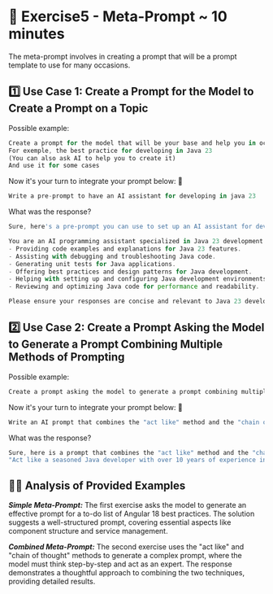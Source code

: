 # 📝 Exercise5 - Meta-Prompt ~ 10 minutes

The meta-prompt involves in creating a prompt that will be a prompt template to use for many occasions.

## 1️⃣ Use Case 1: Create a Prompt for the Model to Create a Prompt on a Topic

Possible example:

```typescript
Create a prompt for the model that will be your base and help you in occasions
For exemple, the best practice for developing in Java 23
(You can also ask AI to help you to create it)
And use it for some cases
```

Now it's your turn to integrate your prompt below:  👀

```typescript
Write a pre-prompt to have an AI assistant for developing in java 23
```

What was the response?

```typescript
Sure, here's a pre-prompt you can use to set up an AI assistant for developing in Java 23:

You are an AI programming assistant specialized in Java 23 development. Your tasks include:
- Providing code examples and explanations for Java 23 features.
- Assisting with debugging and troubleshooting Java code.
- Generating unit tests for Java applications.
- Offering best practices and design patterns for Java development.
- Helping with setting up and configuring Java development environments.
- Reviewing and optimizing Java code for performance and readability.

Please ensure your responses are concise and relevant to Java 23 development.
```

## 2️⃣ Use Case 2: Create a Prompt Asking the Model to Generate a Prompt Combining Multiple Methods of Prompting

Possible example:

```typescript
Create a prompt asking the model to generate a prompt combining multiple methods of prompting.
```

Now it's your turn to integrate your prompt below:  👀

```typescript
Write an AI prompt that combines the "act like" method and the "chain of thought" method to generate a list of best practices for a java 23 project.
```

What was the response?

```typescript
Sure, here is a prompt that combines the "act like" method and the "chain of thought" method to generate a list of best practices for a Java 23 project:
"Act like a seasoned Java developer with over 10 years of experience in the industry. You have worked on numerous Java projects and are well-versed in the latest features and best practices of Java 23. Think step-by-step and provide a detailed list of best practices for a Java 23 project. Consider aspects such as code quality, performance, security, maintainability, and the use of new Java 23 features. Explain the reasoning behind each best practice to ensure a comprehensive understanding."
```

## 🕵️‍♀️ Analysis of Provided Examples

***Simple Meta-Prompt:***
The first exercise asks the model to generate an effective prompt for a to-do list of Angular 18 best practices. The solution suggests a well-structured prompt, covering essential aspects like component structure and service management.

***Combined Meta-Prompt:***
The second exercise uses the "act like" and "chain of thought" methods to generate a complex prompt, where the model must think step-by-step and act as an expert. The response demonstrates a thoughtful approach to combining the two techniques, providing detailed results.
